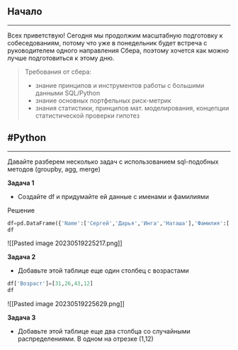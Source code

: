 ## Начало
---
Всех приветствую! Сегодня мы продолжим масштабную подготовку к собеседованиям, потому что уже в понедельник будет встреча с руководителем одного направления Сбера, поэтому хочется как можно лучше подготовиться к этому дню.

>Требования от сбера:
> - знание принципов и инструментов работы с большими данными SQL/Python
> - знание основных портфельных риск-метрик
> - знания статистики, принципов мат. моделирования, концепции статистической проверки гипотез

## #Python
---
Давайте разберем несколько задач с использованием sql-подобных методов (groupby, agg, merge)

**Задача 1**
- Создайте df и придумайте ей данные с именами и фамилиями

Решение
```python
df=pd.DataFrame({'Name':['Сергей','Дарья','Инга','Наташа'],'Фамилия':['Воронин','Балюк','Калиева','Дребезова']})
df
```

![[Pasted image 20230519225217.png]]

**Задача 2**
- Добавьте этой таблице еще один столбец с возрастами
```python
df['Возраст']=[31,26,43,12]
df
```

![[Pasted image 20230519225629.png]]

**Задача 3**
- Добавьте этой таблице еще два столбца со случайными распределениями. В одном на отрезке (1,12)

